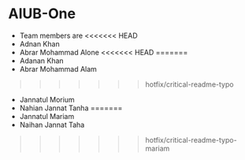 # AIUB-One

- Team members are
<<<<<<< HEAD
- Adnan Khan
- Abrar Mohammad Alone
<<<<<<< HEAD
=======
- Adanan Khan
- Abrar Mohammad Alam
>>>>>>> hotfix/critical-readme-typo
- Jannatul Morium
- Nahian Jannat Tanha
=======
- Jannatul Mariam
- Naihan Jannat Taha
>>>>>>> hotfix/critical-readme-typo-mariam
